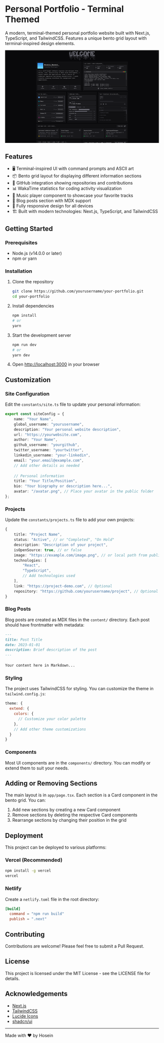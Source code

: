 # Personal Portfolio - Terminal Themed

A modern, terminal-themed personal portfolio website built with Next.js, TypeScript, and TailwindCSS. Features a unique bento grid layout with terminal-inspired design elements.

![Portfolio Screenshot](public/screenshot.png)

## Features

-   🖥️ Terminal-inspired UI with command prompts and ASCII art
-   📦 Bento grid layout for displaying different information sections
-   🚀 GitHub integration showing repositories and contributions
-   📊 WakaTime statistics for coding activity visualization
-   🎵 Music player component to showcase your favorite tracks
-   📝 Blog posts section with MDX support
-   📱 Fully responsive design for all devices
-   🏗️ Built with modern technologies: Next.js, TypeScript, and TailwindCSS

## Getting Started

### Prerequisites

-   Node.js (v14.0.0 or later)
-   npm or yarn

### Installation

1. Clone the repository

    ```bash
    git clone https://github.com/yourusername/your-portfolio.git
    cd your-portfolio
    ```

2. Install dependencies

    ```bash
    npm install
    # or
    yarn
    ```

3. Start the development server

    ```bash
    npm run dev
    # or
    yarn dev
    ```

4. Open [http://localhost:3000](http://localhost:3000) in your browser

## Customization

### Site Configuration

Edit the `constants/site.ts` file to update your personal information:

```typescript
export const siteConfig = {
    name: "Your Name",
    global_username: "yourusername",
    description: "Your personal website description",
    url: "https://yourwebsite.com",
    author: "Your Name",
    github_username: "yourgithub",
    twitter_username: "yourtwitter",
    linkedin_username: "your-linkedin",
    email: "your.email@example.com",
    // Add other details as needed

    // Personal information
    title: "Your Title/Position",
    bio: "Your biography or description here...",
    avatar: "/avatar.png", // Place your avatar in the public folder
};
```

### Projects

Update the `constants/projects.ts` file to add your own projects:

```typescript
{
    title: "Project Name",
    status: "Active", // or "Completed", "On Hold"
    description: "Description of your project",
    isOpenSource: true, // or false
    image: "https://example.com/image.png", // or local path from public folder
    technologies: [
        "React",
        "TypeScript",
        // Add technologies used
    ],
    link: "https://project-demo.com", // Optional
    repository: "https://github.com/yourusername/project", // Optional
}
```

### Blog Posts

Blog posts are created as MDX files in the `content/` directory. Each post should have frontmatter with metadata:

```markdown
---
title: Post Title
date: 2023-01-01
description: Brief description of the post
---

Your content here in Markdown...
```

### Styling

The project uses TailwindCSS for styling. You can customize the theme in `tailwind.config.js`:

```js
theme: {
  extend: {
    colors: {
      // Customize your color palette
    },
    // Add other theme customizations
  }
}
```

### Components

Most UI components are in the `components/` directory. You can modify or extend them to suit your needs.

## Adding or Removing Sections

The main layout is in `app/page.tsx`. Each section is a Card component in the bento grid. You can:

1. Add new sections by creating a new Card component
2. Remove sections by deleting the respective Card components
3. Rearrange sections by changing their position in the grid

## Deployment

This project can be deployed to various platforms:

### Vercel (Recommended)

```bash
npm install -g vercel
vercel
```

### Netlify

Create a `netlify.toml` file in the root directory:

```toml
[build]
  command = "npm run build"
  publish = ".next"
```

## Contributing

Contributions are welcome! Please feel free to submit a Pull Request.

## License

This project is licensed under the MIT License - see the LICENSE file for details.

## Acknowledgements

-   [Next.js](https://nextjs.org/)
-   [TailwindCSS](https://tailwindcss.com/)
-   [Lucide Icons](https://lucide.dev/)
-   [shadcn/ui](https://ui.shadcn.com/)

---

Made with ❤️ by Hosein
